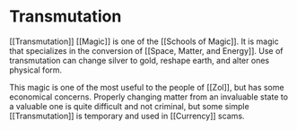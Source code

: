 # Transmutation
[[Transmutation]] [[Magic]] is one of the [[Schools of Magic]]. It is magic that specializes in the conversion of [[Space, Matter, and Energy]]. Use of transmutation can change silver to gold, reshape earth, and alter ones physical form.

This magic is one of the most useful to the people of [[Zol]], but has some economical concerns. Properly changing matter from an invaluable state to a valuable one is quite difficult and not criminal, but some simple [[Transmutation]] is temporary and used in [[Currency]] scams. 